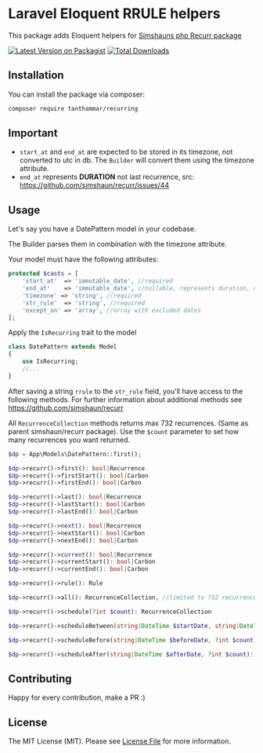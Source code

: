 # Laravel Eloquent RRULE helpers
This package adds Eloquent helpers for [Simshauns php Recurr package](https://github.com/simshaun/recurr)

[![Latest Version on Packagist](https://img.shields.io/packagist/v/tanthammar/recurring.svg?style=flat-square)](https://packagist.org/packages/tanthammar/recurring)
[![Total Downloads](https://img.shields.io/packagist/dt/tanthammar/recurring.svg?style=flat-square)](https://packagist.org/packages/tanthammar/recurring)


## Installation

You can install the package via composer:

```bash
composer require tanthammar/recurring
```

## Important
- `start_at` and `end_at` are expected to be stored in its timezone, not converted to utc in db. The `Builder` will convert them using the timezone attribute.
- `end_at` represents **DURATION** not last recurrence, src: https://github.com/simshaun/recurr/issues/44

## Usage
Let's say you have a DatePattern model in your codebase.

The Builder parses them in combination with the timezone attribute.


Your model must have the following attributes:
```php
protected $casts = [
    'start_at'  => 'immutable_date', //required
    'end_at'    => 'immutable_date', //nullable, represents duration, not last recurrence
    'timezone' => 'string', //required
    'str_rule'  => 'string', //required
    'except_on' => 'array', //array with excluded dates
];
```


Apply the `IsRecurring` trait to the model
```php
class DatePattern extends Model
{
    use IsRecurring;
    //...
}
```

After saving a string `rrule` to the `str_rule` field, you'll have access to the following methods.
For further information about additional methods see https://github.com/simshaun/recurr

All `RecurrenceCollection` methods returns max 732 recurrences. (Same as parent simshaun/recurr package).
Use the `$count` parameter to set how many recurrences you want returned.

```php
$dp = App\Models\DatePattern::first();

$dp->recurr()->first(): bool|Recurrence
$dp->recurr()->firstStart(): bool|Carbon
$dp->recurr()->firstEnd(): bool|Carbon

$dp->recurr()->last(): bool|Recurrence
$dp->recurr()->lastStart(): bool|Carbon
$dp->recurr()->lastEnd(): bool|Carbon

$dp->recurr()->next(): bool|Recurrence
$dp->recurr()->nextStart(): bool|Carbon
$dp->recurr()->nextEnd(): bool|Carbon

$dp->recurr()->current(): bool|Recurrence
$dp->recurr()->currentStart(): bool|Carbon
$dp->recurr()->currentEnd(): bool|Carbon

$dp->recurr()->rule(): Rule

$dp->recurr()->all(): RecurrenceCollection, //limited to 732 recurrences

$dp->recurr()->schedule(?int $count): RecurrenceCollection

$dp->recurr()->scheduleBetween(string|DateTime $startDate, string|DateTime $endDate, ?int $count): RecurrenceCollection

$dp->recurr()->scheduleBefore(string|DateTime $beforeDate, ?int $count): RecurrenceCollection

$dp->recurr()->scheduleAfter(string|DateTime $afterDate, ?int $count): RecurrenceCollection

```

## Contributing

Happy for every contribution, make a PR :)


## License

The MIT License (MIT). Please see [License File](LICENSE.md) for more information.
